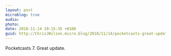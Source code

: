 ```yaml
---
layout: post
microblog: true
audio: 
photo: 
date: 2018-11-14 19:15:35 +0100
guid: http://ChrisJWilson.micro.blog/2018/11/14/pocketcasts-great-update.html
---
```

Pocketcasts 7. Great update. 
